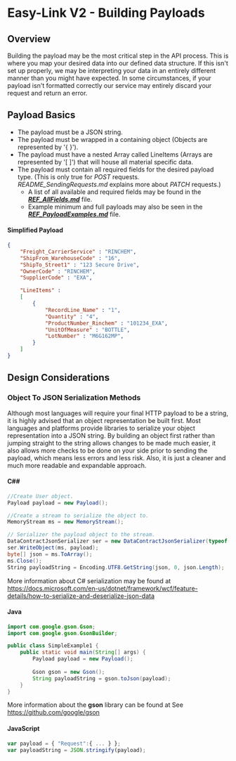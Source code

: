 # Easy-Link V2 - Building Payloads

## Overview

Building the payload may be the most critical step in the API process. This is where you map your desired data into our defined data structure. If this isn't set up properly, we may be interpreting your data in an entirely different manner than you might have expected. In some circumstances, if your payload isn't formatted correctly our service may entirely discard your request and return an error.

## Payload Basics

- The payload must be a JSON string. 
- The payload must be wrapped in a containing object (Objects are represented by '{ }').
- The payload must have a nested Array called LineItems (Arrays are represented by '[ ]') that will house all material specific data.
- The payload must contain all required fields for the desired payload type. (This is only true for *POST* requests. *README_SendingRequests.md* explains more about *PATCH* requests.)
  - A list of all available and required fields may be found in the [***REF_AllFields.md***](REF_AllFields.md) file.
  - Example minimum and full payloads may also be seen in the [***REF_PayloadExamples.md***](REF_PayloadExamples.md) file.

#### Simplified Payload

```json
{
    "Freight_CarrierService" : "RINCHEM",
    "ShipFrom_WarehouseCode" : "16",
    "ShipTo_Street1" : "123 Secure Drive",
    "OwnerCode" : "RINCHEM",
    "SupplierCode" : "EXA",

    "LineItems" : 
    [
        {
            "RecordLine_Name" : "1",
            "Quantity" : "4",
            "ProductNumber_Rinchem" : "101234_EXA",
            "UnitOfMeasure" : "BOTTLE",
            "LotNumber" : "M6G162MP",
        }
    ]
}
```

## Design Considerations

### Object To JSON Serialization Methods

Although most languages will require your final HTTP payload to be a string, it is highly advised that an object representation be built first. Most languages and platforms provide libraries to serialize your object representation into a JSON string. By building an object first rather than jumping straight to the string allows changes to be made much easier, it also allows more checks to be done on your side prior to sending the payload, which means less errors and less risk. Also, it is just a cleaner and much more readable and expandable approach.

#### C##

```C#
//Create User object.  
Payload payload = new Payload();  

//Create a stream to serialize the object to.  
MemoryStream ms = new MemoryStream();  

// Serializer the payload object to the stream.  
DataContractJsonSerializer ser = new DataContractJsonSerializer(typeof(Payload));  
ser.WriteObject(ms, payload);  
byte[] json = ms.ToArray();  
ms.Close();  
String payloadString = Encoding.UTF8.GetString(json, 0, json.Length);    

```
More information about C# serialization may be found at https://docs.microsoft.com/en-us/dotnet/framework/wcf/feature-details/how-to-serialize-and-deserialize-json-data

#### Java

```java
import com.google.gson.Gson;
import com.google.gson.GsonBuilder;

public class SimpleExample1 {
    public static void main(String[] args) {
        Payload payload = new Payload();
        
        Gson gson = new Gson();
        String payloadString = gson.toJson(payload);
    }
}
```

More information about the **gson** library can be found at See https://github.com/google/gson 

#### JavaScript

```javascript
var payload = { "Request":{ ... } };
var payloadString = JSON.stringify(payload);
```

